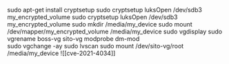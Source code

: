 sudo apt-get install cryptsetup
sudo cryptsetup luksOpen /dev/sdb3 my_encrypted_volume
sudo cryptsetup luksOpen /dev/sdb3 my_encrypted_volume
sudo mkdir /media/my_device
sudo mount /dev/mapper/my_encrypted_volume /media/my_device
sudo vgdisplay
sudo vgrename boss-vg sito-vg
modprobe dm-mod  
sudo vgchange -ay
sudo lvscan
sudo mount /dev/sito-vg/root  /media/my_device
![[cve-2021-4034]]